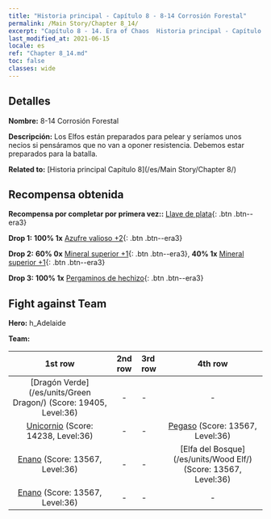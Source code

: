 ```yaml
---
title: "Historia principal - Capítulo 8 - 8-14 Corrosión Forestal"
permalink: /Main Story/Chapter 8_14/
excerpt: "Capítulo 8 - 14. Era of Chaos  Historia principal - Capítulo 8_14. 8-14 Corrosión Forestal"
last_modified_at: 2021-06-15
locale: es
ref: "Chapter 8_14.md"
toc: false
classes: wide
---
```


## Detalles

 **Nombre:** 8-14 Corrosión Forestal

 **Descripción:** Los Elfos están preparados para pelear y seríamos unos necios si pensáramos que no van a oponer resistencia. Debemos estar preparados para la batalla.

 **Related to:** [Historia principal Capítulo 8](/es/Main Story/Chapter 8/)

## Recompensa obtenida

 **Recompensa por completar por primera vez::** [Llave de plata](/ItemsES/con_693/){: .btn .btn--era3}

 **Drop 1:** **100% 1x** [Azufre valioso +2](/ItemsES/mat_29/){: .btn .btn--era3}

 **Drop 2:** **60% 0x** [Mineral superior +1](/ItemsES/mat_19/){: .btn .btn--era3}, **40% 1x** [Mineral superior +1](/ItemsES/mat_19/){: .btn .btn--era3}

 **Drop 3:** **100% 1x** [Pergaminos de hechizo](/ItemsES/con_694/){: .btn .btn--era3}


## Fight against Team
 **Hero:** h_Adelaide

 **Team:**


  | 1st row | 2nd row | 3rd row | 4th row |
  |:----:|:----:|:----|:----:|
  | [Dragón Verde](/es/units/Green Dragon/) (Score: 19405, Level:36)  | - | - | - |
  | [Unicornio](/es/units/Unicorn/) (Score: 14238, Level:36)  | - | - | [Pegaso](/es/units/Pegasus/) (Score: 13567, Level:36)  |
  | [Enano](/es/units/Dwarf/) (Score: 13567, Level:36)  | - | - | [Elfa del Bosque](/es/units/Wood Elf/) (Score: 13567, Level:36)  |
  | [Enano](/es/units/Dwarf/) (Score: 13567, Level:36)  | - | - | - |



